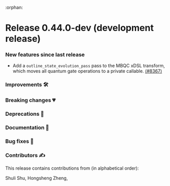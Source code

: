 :orphan:

# Release 0.44.0-dev (development release)

<h3>New features since last release</h3>

* Add a `outline_state_evolution_pass` pass to the MBQC xDSL transform, which moves all 
  quantum gate operations to a private callable.
  [(#8367)](https://github.com/PennyLaneAI/pennylane/pull/8367)

<h3>Improvements 🛠</h3>

<h3>Breaking changes 💔</h3>

<h3>Deprecations 👋</h3>

<h3>Documentation 📝</h3>

<h3>Bug fixes 🐛</h3>

<h3>Contributors ✍️</h3>

This release contains contributions from (in alphabetical order):

Shuli Shu,
Hongsheng Zheng,